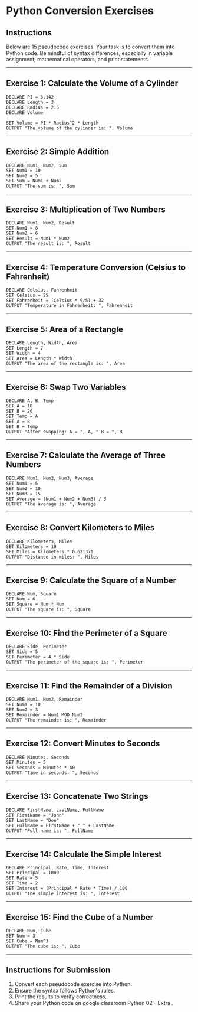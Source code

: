 # Python Conversion Exercises

## Instructions
Below are 15 pseudocode exercises. Your task is to convert them into Python code. Be mindful of syntax differences, especially in variable assignment, mathematical operators, and print statements.

---

## Exercise 1: Calculate the Volume of a Cylinder
```pseudocode
DECLARE PI = 3.142
DECLARE Length = 3
DECLARE Radius = 2.5
DECLARE Volume

SET Volume = PI * Radius^2 * Length
OUTPUT "The volume of the cylinder is: ", Volume
```

---

## Exercise 2: Simple Addition
```pseudocode
DECLARE Num1, Num2, Sum
SET Num1 = 10
SET Num2 = 5
SET Sum = Num1 + Num2
OUTPUT "The sum is: ", Sum
```

---

## Exercise 3: Multiplication of Two Numbers
```pseudocode
DECLARE Num1, Num2, Result
SET Num1 = 8
SET Num2 = 6
SET Result = Num1 * Num2
OUTPUT "The result is: ", Result
```

---

## Exercise 4: Temperature Conversion (Celsius to Fahrenheit)
```pseudocode
DECLARE Celsius, Fahrenheit
SET Celsius = 25
SET Fahrenheit = (Celsius * 9/5) + 32
OUTPUT "Temperature in Fahrenheit: ", Fahrenheit
```

---

## Exercise 5: Area of a Rectangle
```pseudocode
DECLARE Length, Width, Area
SET Length = 7
SET Width = 4
SET Area = Length * Width
OUTPUT "The area of the rectangle is: ", Area
```

---

## Exercise 6: Swap Two Variables
```pseudocode
DECLARE A, B, Temp
SET A = 10
SET B = 20
SET Temp = A
SET A = B
SET B = Temp
OUTPUT "After swapping: A = ", A, " B = ", B
```

---

## Exercise 7: Calculate the Average of Three Numbers
```pseudocode
DECLARE Num1, Num2, Num3, Average
SET Num1 = 5
SET Num2 = 10
SET Num3 = 15
SET Average = (Num1 + Num2 + Num3) / 3
OUTPUT "The average is: ", Average
```

---

## Exercise 8: Convert Kilometers to Miles
```pseudocode
DECLARE Kilometers, Miles
SET Kilometers = 10
SET Miles = Kilometers * 0.621371
OUTPUT "Distance in miles: ", Miles
```

---

## Exercise 9: Calculate the Square of a Number
```pseudocode
DECLARE Num, Square
SET Num = 6
SET Square = Num * Num
OUTPUT "The square is: ", Square
```

---

## Exercise 10: Find the Perimeter of a Square
```pseudocode
DECLARE Side, Perimeter
SET Side = 5
SET Perimeter = 4 * Side
OUTPUT "The perimeter of the square is: ", Perimeter
```

---

## Exercise 11: Find the Remainder of a Division
```pseudocode
DECLARE Num1, Num2, Remainder
SET Num1 = 10
SET Num2 = 3
SET Remainder = Num1 MOD Num2
OUTPUT "The remainder is: ", Remainder
```

---

## Exercise 12: Convert Minutes to Seconds
```pseudocode
DECLARE Minutes, Seconds
SET Minutes = 5
SET Seconds = Minutes * 60
OUTPUT "Time in seconds: ", Seconds
```

---

## Exercise 13: Concatenate Two Strings
```pseudocode
DECLARE FirstName, LastName, FullName
SET FirstName = "John"
SET LastName = "Doe"
SET FullName = FirstName + " " + LastName
OUTPUT "Full name is: ", FullName
```

---

## Exercise 14: Calculate the Simple Interest
```pseudocode
DECLARE Principal, Rate, Time, Interest
SET Principal = 1000
SET Rate = 5
SET Time = 2
SET Interest = (Principal * Rate * Time) / 100
OUTPUT "The simple interest is: ", Interest
```

---

## Exercise 15: Find the Cube of a Number
```pseudocode
DECLARE Num, Cube
SET Num = 3
SET Cube = Num^3
OUTPUT "The cube is: ", Cube
```

---

## Instructions for Submission
1. Convert each pseudocode exercise into Python.
2. Ensure the syntax follows Python's rules.
3. Print the results to verify correctness.
4. Share your Python code on google classroom Python 02 - Extra .
